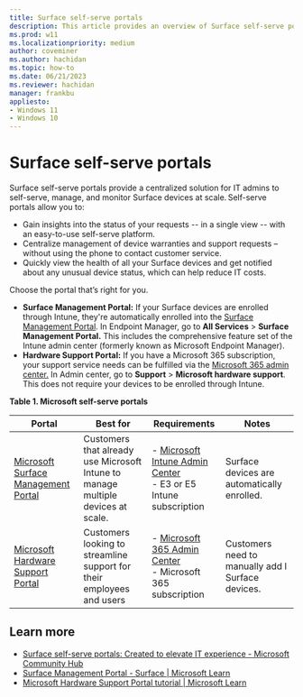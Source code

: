 ```yaml
---
title: Surface self-serve portals
description: This article provides an overview of Surface self-serve portals
ms.prod: w11
ms.localizationpriority: medium
author: coveminer
ms.author: hachidan
ms.topic: how-to
ms.date: 06/21/2023
ms.reviewer: hachidan
manager: frankbu
appliesto:
- Windows 11
- Windows 10
---
```


# Surface self-serve portals

Surface self-serve portals provide a centralized solution for IT admins to self-serve, manage, and monitor Surface devices at scale. Self-serve portals allow you to:

- Gain insights into the status of your requests -- in a single view -- with an easy-to-use self-serve platform.
- Centralize management of device warranties and support requests – without using the phone to contact customer service.
- Quickly view the health of all your Surface devices and get notified about any unusual device status, which can help reduce IT costs.

Choose the portal that’s right for you.

- **Surface Management Portal:** If your Surface devices are enrolled through Intune, they're automatically enrolled into the [Surface Management Portal](https://endpoint.microsoft.com/#view/Microsoft_Azure_Surface/SurfaceManagement.ReactView). In Endpoint Manager, go to **All Services** > **Surface Management Portal.** This includes the comprehensive feature set of the Intune admin center (formerly known as Microsoft Endpoint Manager).
- **Hardware Support Portal:** If you have a Microsoft 365 subscription, your support service needs can be fulfilled via the [Microsoft 365 admin center.](https://admin.microsoft.com/Adminportal/Home#/support/microsofthardwaresupport) In Admin center, go to **Support** > **Microsoft hardware support**. This does not require your devices to be enrolled through Intune.

**Table 1. Microsoft self-serve portals**

| Portal                                                                                                                              | Best for                                                                          | Requirements                                                                                             | Notes                                             |
| ----------------------------------------------------------------------------------------------------------------------------------- | --------------------------------------------------------------------------------- | -------------------------------------------------------------------------------------------------------- | ------------------------------------------------- |
| [Microsoft Surface Management Portal](surface-management-portal.md)                          | Customers  that already use Microsoft Intune to manage multiple devices at scale. | - [Microsoft Intune Admin Center](https://endpoint.microsoft.com/)<br>- E3 or E5 Intune subscription     | Surface devices are automatically enrolled.       |
| [Microsoft Hardware Support Portal](/surface/media/microsoft-hardware-support-portal-tutorial.pdf) | Customers  looking to streamline support for their employees and users            | - [Microsoft 365 Admin Center](https://admin.microsoft.com/AdminPortal/)<br>- Microsoft 365 subscription | Customers need to manually add l Surface devices. |

## Learn more

- [Surface self-serve portals: Created to elevate IT experience - Microsoft Community Hub](https://techcommunity.microsoft.com/t5/surface-it-pro-blog/surface-self-serve-portals-created-to-elevate-it-experience/ba-p/1419002)
- [Surface Management Portal - Surface | Microsoft Learn](surface-management-portal.md)
- [Microsoft Hardware Support Portal tutorial | Microsoft Learn](/surface/media/microsoft-hardware-support-portal-tutorial.pdf)

